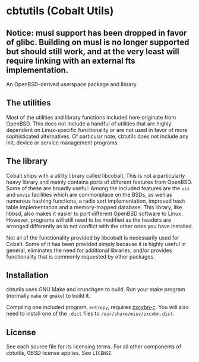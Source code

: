 # cbtutils (Cobalt Utils)

## Notice: musl support has been dropped in favor of glibc. Building on musl is no longer supported but should still work, and at the very least will require linking with an external fts implementation.

An OpenBSD-derived userspace package and library.

## The utilities
Most of the utilities and library functions included here originate from OpenBSD. This does not include a handful of utilities that are highly dependent on Linux-specific functionality or are not used in favor of more sophisticated alternatives. Of particular note, cbtutils does not include any init, device or service management programs.

## The library
Cobalt ships with a utility library called libcobalt. This is not a particularly heavy library and mainly contains ports of different features from OpenBSD. Some of these are broadly useful: Among the included features are the `vis` and `unvis` facilities which are commonplace on the BSDs, as well as numerous hashing functions, a radix sort implementation, improved hash table implementation and a memory-mapped database. This library, like libbsd, also makes it easier to port different OpenBSD software to Linux. However, programs will still need to be modified as the headers are arranged differently as to not conflict with the other ones you have installed.

Not all of the functionality provided by libcobalt is necessarily used for Cobalt. Some of it has been provided simply because it is highly useful in general, eliminates the need for additional libraries, and/or provides functionality that is commonly requested by other packages.

## Installation
cbtutils uses GNU Make and crunchgen to build. Run your make program (normally `make` or `gmake`) to build it.

Compiling one included program, `entropy`, requires [zxcvbn-c](https://github.com/tsyrogit/zxcvbn-c). You will also need to install one of the `.dict` files to `/usr/share/misc/zxcvbn.dict`.

## License
See each source file for its licensing terms. For all other components of cbtutils, 0BSD license applies. See `LICENSE`
